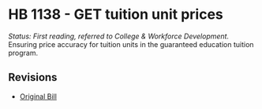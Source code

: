 # HB 1138 - GET tuition unit prices
*Status: First reading, referred to College & Workforce Development.*
Ensuring price accuracy for tuition units in the guaranteed education tuition program.

## Revisions
* [Original Bill](1/)
